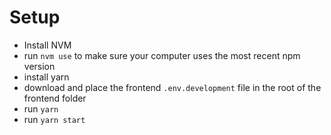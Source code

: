 # Setup

- Install NVM
- run `nvm use` to make sure your computer uses the most recent npm version
- install yarn
- download and place the frontend `.env.development` file in the root of the frontend folder
- run `yarn`
- run `yarn start`
